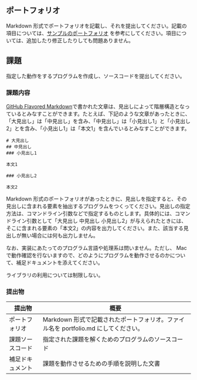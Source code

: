 
## ポートフォリオ

Markdown 形式でポートフォリオを記載し、それを提出してください。記載の項目については、[サンプルのポートフォリオ](portfolio.md) を参考にしてください。項目については、追加したり修正したりしても問題ありません。

## 課題

指定した動作をするプログラムを作成し、ソースコードを提出してください。

### 課題内容

[GitHub Flavored Markdown](https://github.github.com/gfm/)で書かれた文章は、見出しによって階層構造となっているとみなすことができます。たとえば、下記のような文章があったときに、「大見出し」は「中見出し」を含み、「中見出し」は「小見出し1」と「小見出し2」とを含み、「小見出し1」は「本文1」を含んでいるとみなすことができます。

```
# 大見出し
## 中見出し
### 小見出し1

本文1

### 小見出し2

本文2
```

Markdown 形式のポートフォリオがあったときに、見出しを指定すると、その見出しに含まれる要素を抽出するプログラムをつくってください。見出しの指定方法は、コマンドライン引数などで指定するものとします。具体的には、コマンドライン引数として「大見出し 中見出し 小見出し2」が与えられたときには、そこに含まれる要素の「本文2」の内容を出力してください。また、該当する見出しが無い場合には何も出力しません。

なお、実装にあたってのプログラム言語や処理系は問いません。ただし、 Mac で動作確認を行ないますので、どのようにプログラムを動作させるのかについて、補足ドキュメントを添えてください。

ライブラリの利用については制限しない。

### 提出物

| 提出物           | 概要       |
| ---------------- | ---------- |
| ポートフォリオ   | Markdown 形式で記載されたポートフォリオ。ファイル名を portfolio.md にしてください。 |
| 課題ソースコード | 指定された課題を解くためのプログラムのソースコード |
| 補足ドキュメント | 課題を動作させるための手順を説明した文書 |
